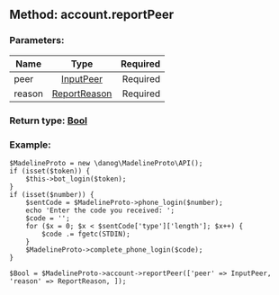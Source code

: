 ## Method: account.reportPeer  

### Parameters:

| Name     |    Type       | Required |
|----------|:-------------:|---------:|
|peer|[InputPeer](../types/InputPeer.md) | Required|
|reason|[ReportReason](../types/ReportReason.md) | Required|


### Return type: [Bool](../types/Bool.md)

### Example:


```
$MadelineProto = new \danog\MadelineProto\API();
if (isset($token)) {
    $this->bot_login($token);
}
if (isset($number)) {
    $sentCode = $MadelineProto->phone_login($number);
    echo 'Enter the code you received: ';
    $code = '';
    for ($x = 0; $x < $sentCode['type']['length']; $x++) {
        $code .= fgetc(STDIN);
    }
    $MadelineProto->complete_phone_login($code);
}

$Bool = $MadelineProto->account->reportPeer(['peer' => InputPeer, 'reason' => ReportReason, ]);
```